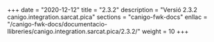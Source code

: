 +++
date        = "2020-12-12"
title       = "2.3.2"
description = "Versió 2.3.2 canigo.integration.sarcat.pica"
sections    = "canigo-fwk-docs"
enllac		= "/canigo-fwk-docs/documentacio-llibreries/canigo.integration.sarcat.pica/2.3.2/"
weight		= 10
+++
